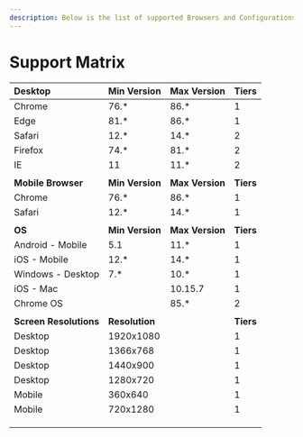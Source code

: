 ```yaml
---
description: Below is the list of supported Browsers and Configurations for CircleHD Portal
---
```


# Support Matrix

| **Desktop** | **Min Version** | **Max Version** | **Tiers** |
| :--- | :--- | :--- | :--- |
| Chrome | 76.\* | 86.\* | 1 |
| Edge | 81.\* | 86.\* | 1 |
| Safari | 12.\* | 14.\* | 2 |
| Firefox | 74.\* | 81.\* | 2 |
| IE | 11 | 11.\* | 2 |
|  |  |  |  |
| **Mobile Browser** | **Min Version** | **Max Version** | **Tiers** |
| Chrome | 76.\* | 86.\* | 1 |
| Safari | 12.\* | 14.\* | 1 |
|  |  |  |  |
| **OS** | **Min Version** | **Max Version** | **Tiers** |
| Android - Mobile | 5.1 | 11.\* | 1 |
| iOS - Mobile | 12.\* | 14.\* | 1 |
| Windows - Desktop | 7.\* | 10.\* | 1 |
| iOS - Mac |  | 10.15.7 | 1 |
| Chrome OS |  | 85.\* | 2 |
|  |  |  |  |
| **Screen Resolutions** | **Resolution** |  | **Tiers** |
| Desktop | 1920x1080 |  | 1 |
| Desktop | 1366x768 |  | 1 |
| Desktop | 1440x900 |  | 1 |
| Desktop | 1280x720 |  | 1 |
| Mobile | 360x640 |  | 1 |
| Mobile | 720x1280 |  | 1 |
|  |  |  |  |
|  |  |  |  |
|  |  |  |  |

